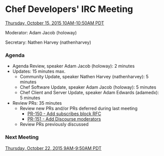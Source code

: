 # Chef Developers' IRC Meeting

[Thursday, October 15, 2015 10AM-10:50AM PDT](http://everytimezone.com/#2015-10-15,300,cn3)

Moderator:  Adam Jacob (holoway)

Secretary:  Nathen Harvey (nathenharvey)

### Agenda
* Agenda Review, speaker Adam Jacob (holoway): 2 minutes
* Updates: 15 minutes max.
  * Community Update, speaker Nathen Harvey (nathenharvey): 5 minutes
  * Chef Software Update, speaker Adam Jacob (holoway): 5 minutes
  * Chef Client and Server Update, speaker Adam Edwards (adamedx): 5 minutes
* Review PRs:  35 minutes
  * Review new PRs and/or PRs deferred during last meeting
    * [PR-150 - Add subscribes block RFC](https://github.com/chef/chef-rfc/pull/150)
    * [PR-151 - Add Discourse moderators](https://github.com/chef/chef-rfc/pull/151)
  * Review PRs previously discussed

### Next Meeting

[Thursday, October 22, 2015 9AM-9:50AM PDT](http://everytimezone.com/#2015-10-22,240,cn3)

